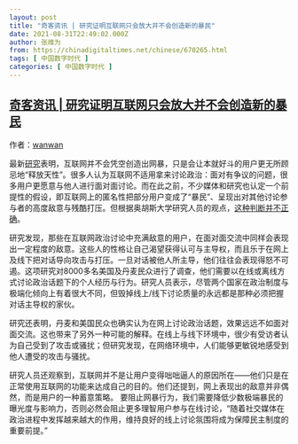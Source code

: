 ```yaml
---
layout: post
title: "奇客资讯 | 研究证明互联网只会放大并不会创造新的暴民"
date: 2021-08-31T22:49:02.000Z
author: 张维为
from: https://chinadigitaltimes.net/chinese/670265.html
tags: [ 中国数字时代 ]
categories: [ 中国数字时代 ]
---
```

<!--1630450142000-->
[奇客资讯 | 研究证明互联网只会放大并不会创造新的暴民](https://chinadigitaltimes.net/chinese/670265.html)
------

<div>
<p>作者：<a href="https://www.solidot.org/~wanwan">wanwan</a></p><p>最新<a href="https://psyarxiv.com/hwb83/">研究</a>表明，互联网并不会凭空创造出网暴，只是会让本就好斗的用户更无所顾忌地“释放天性”。很多人认为互联网不适用拿来讨论政治：面对有争议的问题，很多用户更愿意与他人进行面对面讨论。而在此之前，不少媒体和研究也认定一个前提性的假设，即互联网上的匿名性把部分用户变成了“暴民”、呈现出对其他讨论参与者的高度敌意与残酷打压。但根据奥胡斯大学研究人员的观点，<a href="https://eandt.theiet.org/content/articles/2021/08/internet-exposes-real-life-trolls-rather-than-makes-them-study-suggests/">这种判断并不正确</a>。</p><p>研究发现，那些在互联网政治讨论中充满敌意的用户，在面对面交流中同样会表现出一定程度的敌意。这些人的性格让自己渴望获得认可与主导权，而且乐于在网上及线下把对话导向攻击与打压。一旦对话被他人所主导，他们往往会表现得怒不可遏。这项研究对8000多名美国及丹麦民众进行了调查，他们需要以在线或离线方式讨论政治话题下的个人经历与行为。研究人员表示，尽管两个国家在政治制度与极端化倾向上有着很大不同，但毁掉线上/线下讨论质量的永远都是那种必须把握对话主导权的家伙。</p><p>研究还表明，丹麦和美国民众也确实认为在网上讨论政治话题，效果远远不如面对面交流。这也带来了另外一种可能的解释。在线上与线下环境中，很少有受访者认为自己受到了攻击或骚扰；但研究发现，在网络环境中，人们能够更敏锐地感受到他人遭受的攻击与骚扰。</p><p>研究人员还观察到，互联网并不是让用户变得咄咄逼人的原因所在——他们只是在正常使用互联网的功能来达成自己的目的。他们还提到，网上表现出的敌意并非偶然，而是用户的一种蓄意策略。 要阻止网暴行为，我们需要降低少数极端暴民的曝光度与影响力，否则必然会阻止更多理智用户参与在线讨论，“随着社交媒体在政治进程中发挥越来越大的作用，维持良好的线上讨论氛围将成为保障民主制度的重要前提。”</p>
</div>
